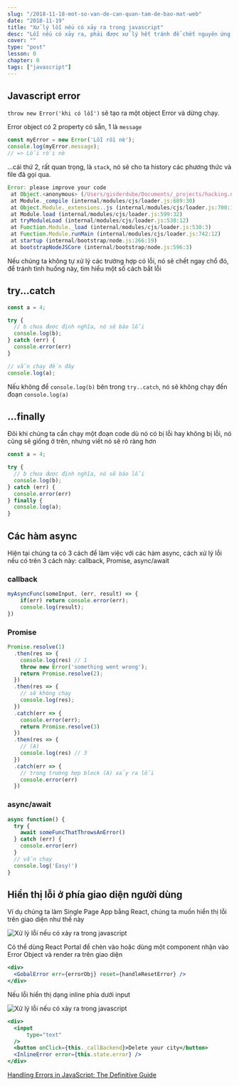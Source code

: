 ```yaml
---
slug: "/2018-11-18-mot-so-van-de-can-quan-tam-de-bao-mat-web"
date: "2018-11-19"
title: "Xử lý lỗi nếu có xảy ra trong javascript"
desc: "Lỗi nếu có xảy ra, phải được xử lý hết tránh để chết nguyên ứng dụng. Điểm lại một vài cách xử lý lỗi trong javascript"
cover: ""
type: "post"
lesson: 0
chapter: 0
tags: ["javascript"]
---
```


## Javascript error

`throw new Error('khi có lỗi')` sẽ tạo ra một object Error và dừng chạy.

Error object có 2 property có sẵn, 1 là `message`

```js
const myError = new Error('Lỗi rồi nè');
console.log(myError.message);
// => Lỗi rồi nè
```

...cái thứ 2, rất quan trọng, là `stack`, nó sẽ cho ta history các phương thức và file đã gọi qua.

```js
Error: please improve your code
 at Object.<anonymous> (/Users/gisderdube/Documents/_projects/hacking.nosync/error-handling/src/general.js:1:79)
 at Module._compile (internal/modules/cjs/loader.js:689:30)
 at Object.Module._extensions..js (internal/modules/cjs/loader.js:700:10)
 at Module.load (internal/modules/cjs/loader.js:599:32)
 at tryModuleLoad (internal/modules/cjs/loader.js:538:12)
 at Function.Module._load (internal/modules/cjs/loader.js:530:3)
 at Function.Module.runMain (internal/modules/cjs/loader.js:742:12)
 at startup (internal/bootstrap/node.js:266:19)
 at bootstrapNodeJSCore (internal/bootstrap/node.js:596:3)
```

Nếu chúng ta không tự xử lý các trường hợp có lỗi, nó sẽ chết ngay chổ đó, để tránh tình huống này, tìm hiểu một số cách bắt lỗi

## try...catch

```js
const a = 4;

try {
  // b chưa được định nghĩa, nó sẽ báo lỗi
  console.log(b);
} catch (err) {
  console.error(err)
}

// vẫn chạy đến đây
console.log(a);
```

Nếu không để `console.log(b)` bên trong `try..catch`, nó sẽ không chạy đến đoạn `console.log(a)`

## ...finally

Đôi khi chúng ta cần chạy một đoạn code dù nó có bị lỗi hay không bị lỗi, nó cũng sẽ giống ở trên, nhưng viết nó sẽ rõ ràng hơn

```js
const a = 4;

try {
  // b chưa được định nghĩa, nó sẽ báo lỗi
  console.log(b);
} catch (err) {
  console.error(err)
} finally {
  console.log(a);
}
```

## Các hàm async

Hiện tại chúng ta có 3 cách để làm việc với các hàm async, cách xử lý lỗi nếu có trên 3 cách này: callback, Promise, async/await

### callback

```js
myAsyncFunc(someInput, (err, result) => {
    if(err) return console.error(err);
    console.log(result);
})
```

### Promise

```js
Promise.resolve(1)
  .then(res => {
    console.log(res) // 1
    throw new Error('something went wrong');
    return Promise.resolve(2);
  })
  .then(res => {
    // sẽ không chạy
    console.log(res);
  })
  .catch(err => {
    console.error(err);
    return Promise.resolve(3)
  })
  .then(res => {
    // (A)
    console.log(res) // 3
  })
  .catch(err => {
    // trong trường hợp block (A) xảy ra lỗi
    console.error(err)
  })
```

### async/await

```js
async function() {
  try {
    await someFuncThatThrowsAnError()
  } catch (err) {
    console.error(err) 
  }
  // vẫn chạy
  console.log('Easy!')
}
```

## Hiển thị lỗi ở phía giao diện người dùng

Ví dụ chúng ta làm Single Page App bằng React, chúng ta muốn hiển thị lỗi trên giao diện như thế này

![Xử lý lỗi nếu có xảy ra trong javascript](https://cdn-images-1.medium.com/max/800/1*xSpVDWEQ4wMHQ5kObFwf8w.jpeg)

Có thể dùng React Portal để chèn vào hoặc dùng một component nhận vào Error Object và render ra trên giao diện

```jsx
<div>
  <GobalError err={errorObj} reset={handleResetError} />
</div>
```

Nếu lỗi hiển thị dạng inline phía dưới input

![Xử lý lỗi nếu có xảy ra trong javascript](https://cdn-images-1.medium.com/max/800/1*tpmtTom2eSmH7AnrAI55QQ.jpeg)

```jsx
<div>
  <input
      type="text"
  />
  <button onClick={this._callBackend}>Delete your city</button>
  <InlineError error={this.state.error} />
</div>
```


<a href="https://levelup.gitconnected.com/the-definite-guide-to-handling-errors-gracefully-in-javascript-58424d9c60e6" target="_blank" rel="noopener noreferrer">Handling Errors in JavaScript: The Definitive Guide</a>
